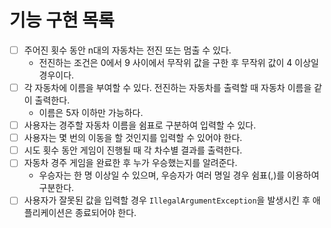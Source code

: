 # 기능 구현 목록

- [ ]  주어진 횟수 동안 n대의 자동차는 전진 또는 멈출 수 있다.
    - 전진하는 조건은 0에서 9 사이에서 무작위 값을 구한 후 무작위 값이 4 이상일 경우이다.
- [ ]  각 자동차에 이름을 부여할 수 있다. 전진하는 자동차를 출력할 때 자동차 이름을 같이 출력한다.
    - 이름은 5자 이하만 가능하다.
- [ ]  사용자는 경주할 자동차 이름을 쉼표로 구분하여 입력할 수 있다.
- [ ]  사용자는 몇 번의 이동을 할 것인지를 입력할 수 있어야 한다.
- [ ]  시도 횟수 동안 게임이 진행될 때 각 차수별 결과를 출력한다.
- [ ]  자동차 경주 게임을 완료한 후 누가 우승했는지를 알려준다.
    - 우승자는 한 명 이상일 수 있으며, 우승자가 여러 명일 경우 쉼표(,)를 이용하여 구분한다.
- [ ]  사용자가 잘못된 값을 입력할 경우 `IllegalArgumentException`을 발생시킨 후 애플리케이션은 종료되어야 한다.